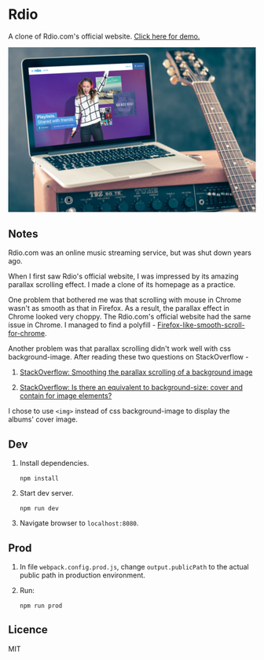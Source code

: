 # Rdio

A clone of Rdio.com's official website. [Click here for demo.](https://rdio.netlify.com/)

![Screenshot](https://raw.githubusercontent.com/panteng/rdio/master/screenshot.jpg)

## Notes

Rdio.com was an online music streaming service, but was shut down years ago.

When I first saw Rdio's official website, I was impressed by its amazing parallax scrolling effect. I made a clone of its homepage as a practice.

One problem that bothered me was that scrolling with mouse in Chrome wasn't as smooth as that in Firefox. As a result, the parallax effect in Chrome looked very choppy. The Rdio.com's official website had the same issue in Chrome. I managed to find a polyfill - [Firefox-like-smooth-scroll-for-chrome](https://github.com/iahnn/Firefox-like-smooth-scroll-for-chrome).

Another problem was that parallax scrolling didn't work well with css background-image. After reading these two questions on StackOverflow -

1. [StackOverflow: Smoothing the parallax scrolling of a background image](http://stackoverflow.com/questions/15789026/smoothing-the-parallax-scrolling-of-a-background-image)

2. [StackOverflow: Is there an equivalent to background-size: cover and contain for image elements?](http://stackoverflow.com/questions/11670874/is-there-an-equivalent-to-background-size-cover-and-contain-for-image-elements)

I chose to use `<img>` instead of css background-image to display the albums' cover image.

## Dev

1.  Install dependencies.

        npm install

2.  Start dev server.

        npm run dev

3.  Navigate browser to `localhost:8080`.

## Prod

1.  In file `webpack.config.prod.js`, change `output.publicPath` to the actual public path in production environment.

2.  Run:

        npm run prod

## Licence

MIT
